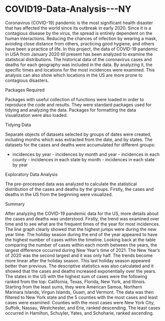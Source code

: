 # COVID19-Data-Analysis---NY

Coronavirus (COVID-19) pandemic is the most significant health disaster that has affected the world since
its outbreak in early 2020. Since it is a contagious disease by the virus, the spread is entirely dependent on
the human interactions. Reducing the chances of infection by wearing a mask, avoiding close distance from
others, practicing good hygiene, and others have been a practice of life.
In this project, the data of COVID-19 pandemic in USA from January 2020 till present has been analyzed
to examine the statistical distributions. The historical data of the coronavirus cases and deaths for each
geography was included in the data. By analyzing it, the specific times and locations for the most incidences
were examined. This analysis can also show which locations in the US are more prone to contagious disasters.

Packages Required

Packages with useful collection of functions were loaded in order to reproduce the code and results. They were
standard packages used for tidying and analyzing the data. Packages for formatting the data visualization
were also loaded.

Tidying Data

Separate objects of datasets selected by groups of dates were created, including months which was extracted
from the date, and by states. The datasets for the cases and deaths were accumulated for different groups:
- incidences by year - incidences by month and year - incidences in each county - incidences in each state by
month - incidences in each state by year

Exploratory Data Analysis

The pre-processed data was analyzed to calculate the statistical distribution of the cases and deaths by the
groups. Firstly, the cases and deaths in the US from the beginning were visualized.


Summary

After analyzing the COVID-19 pandemic data for the US, more details about the cases and deaths was
understood. Firstly, the trend was examined over time and to see what are the frequent times of the year for
most incidences. The line graph clearly showed that the highest jumps were during the new year time. The
holiday season during the end of the year appeared to have the highest number of cases within the timeline.
Looking back at the table comparing the number of cases within each month between the years, the largest
difference occurred during New Year’s time of 2021. The New Year’s of 2020 was the second largest and it
was only half. The trends become more linear after the holiday season. This last holiday season appeared
better than previous. The descriptive statistics was also calculated and it showed that the cases and deaths
increased exponentially over the years. The states in the US with the highest sum of cases were the following
ranked from the top: California, Texas, Florida, New York, and Illinois. Starting from the least sums, they
were American Samoa, Northern Marinara Islands, Virgun Islands, Guam, and Vermont. The data was then
filtered to New York state and the 5 counties with the most cases and least cases were examined. Counties
with the most cases were New York City, Suffolk, Nassau, Westchester, and Erie, ranked descending. The
least cases occurred in Hamilton, Schuyler, Yates, and Schoharie, ranked ascending.
